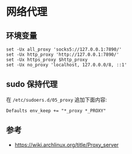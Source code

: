 # 网络代理

## 环境变量

```fish
set -Ux all_proxy 'socks5://127.0.0.1:7890/'
set -Ux http_proxy 'http://127.0.0.1:7890/'
set -Ux https_proxy $http_proxy
set -Ux no_proxy 'localhost, 127.0.0.0/8, ::1'
```

## sudo 保持代理

在 `/etc/sudoers.d/05_proxy` 追加下面内容:  

```
Defaults env_keep += "*_proxy *_PROXY"
```

## 参考

- <https://wiki.archlinux.org/title/Proxy_server>

